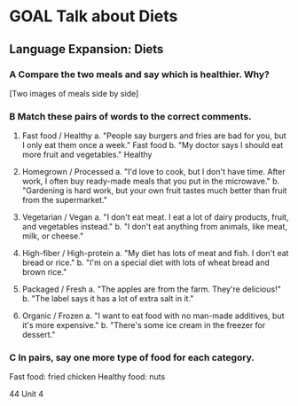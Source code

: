# GOAL Talk about Diets

## Language Expansion: Diets

### A Compare the two meals and say which is healthier. Why?

[Two images of meals side by side]

### B Match these pairs of words to the correct comments.

1. Fast food / Healthy
   a. "People say burgers and fries are bad for you, but I only eat them once a week." Fast food
   b. "My doctor says I should eat more fruit and vegetables." Healthy

2. Homegrown / Processed
   a. "I'd love to cook, but I don't have time. After work, I often buy ready-made meals that you put in the microwave."
   b. "Gardening is hard work, but your own fruit tastes much better than fruit from the supermarket."

3. Vegetarian / Vegan
   a. "I don't eat meat. I eat a lot of dairy products, fruit, and vegetables instead."
   b. "I don't eat anything from animals, like meat, milk, or cheese."

4. High-fiber / High-protein
   a. "My diet has lots of meat and fish. I don't eat bread or rice."
   b. "I'm on a special diet with lots of wheat bread and brown rice."

5. Packaged / Fresh
   a. "The apples are from the farm. They're delicious!"
   b. "The label says it has a lot of extra salt in it."

6. Organic / Frozen
   a. "I want to eat food with no man-made additives, but it's more expensive."
   b. "There's some ice cream in the freezer for dessert."

### C In pairs, say one more type of food for each category.

Fast food: fried chicken
Healthy food: nuts

44 Unit 4